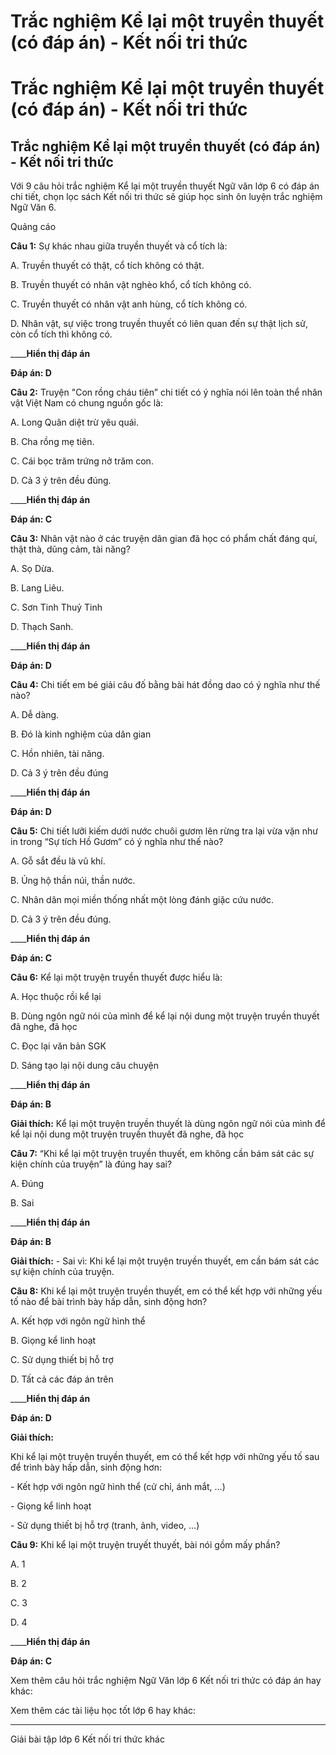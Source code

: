 # Trắc nghiệm Kể lại một truyền thuyết (có đáp án) - Kết nối tri thức

# Trắc nghiệm Kể lại một truyền thuyết (có đáp án) - Kết nối tri thức

## Trắc nghiệm Kể lại một truyền thuyết (có đáp án) - Kết nối tri thức

Với 9 câu hỏi trắc nghiệm Kể lại một truyền thuyết Ngữ văn lớp 6 có đáp án chi tiết, chọn lọc sách Kết nối tri thức sẽ giúp học sinh ôn luyện trắc nghiệm Ngữ Văn 6.

Quảng cáo

**Câu 1:** Sự khác nhau giữa truyền thuyết và cổ tích là:

A. Truyền thuyết có thật, cổ tích không có thật. 

B. Truyền thuyết có nhân vật nghèo khổ, cổ tích không có.

C. Truyền thuyết có nhân vật anh hùng, cổ tích không có.

D. Nhân vật, sự việc trong truyền thuyết có liên quan đến sự thật lịch sử, còn cổ tích thì không có. 

____**Hiển thị đáp án**

**Đáp án: D**

**Câu 2:** Truyện "Con rồng cháu tiên” chi tiết có ý nghĩa nói lên toàn thể nhân vật Việt Nam có chung nguồn gốc là:

A. Long Quân diệt trừ yêu quái. 

B. Cha rồng mẹ tiên.

C. Cái bọc trăm trứng nở trăm con. 

D. Cả 3 ý trên đều đúng.

____**Hiển thị đáp án**

**Đáp án: C**

**Câu 3:** Nhân vật nào ở các truyện dân gian đã học có phẩm chất đáng quí, thật thà, dũng cảm, tài năng?

A. Sọ Dừa.

B. Lang Liêu. 

C. Sơn Tinh Thuỷ Tinh 

D. Thạch Sanh.

____**Hiển thị đáp án**

**Đáp án: D**

**Câu 4:** Chi tiết em bé giải câu đố bằng bài hát đồng dao có ý nghĩa như thế nào?

A. Dễ dàng. 

B. Đó là kinh nghiệm của dân gian

C. Hồn nhiên, tài năng. 

D. Cả 3 ý trên đều đúng

____**Hiển thị đáp án**

**Đáp án: D**

**Câu 5:** Chi tiết lưỡi kiếm dưới nước chuôi gươm lên rừng tra lại vừa vặn như in trong “Sự tích Hồ Gươm” có ý nghĩa như thế nào?

A. Gỗ sắt đều là vũ khí. 

B. Ủng hộ thần núi, thần nước.

C. Nhân dân mọi miền thống nhất một lòng đánh giặc cứu nước. 

D. Cả 3 ý trên đều đúng.

____**Hiển thị đáp án**

**Đáp án: C**

**Câu 6:** Kể lại một truyện truyền thuyết được hiểu là:

A. Học thuộc rồi kể lại

B. Dùng ngôn ngữ nói của mình để kể lại nội dung một truyện truyền thuyết đã nghe, đã học

C. Đọc lại văn bản SGK

D. Sáng tạo lại nội dung câu chuyện

____**Hiển thị đáp án**

**Đáp án: B**

**Giải thích:** Kể lại một truyện truyền thuyết là dùng ngôn ngữ nói của mình để kể lại nội dung một truyện truyền thuyết đã nghe, đã học

**Câu 7:** “Khi kể lại một truyện truyền thuyết, em không cần bám sát các sự kiện chính của truyện” là đúng hay sai?

A. Đúng

B. Sai

____**Hiển thị đáp án**

**Đáp án: B**

**Giải thích:** \- Sai vì: Khi kể lại một truyện truyền thuyết, em cần bám sát các sự kiện chính của truyện.

**Câu 8:** Khi kể lại một truyện truyền thuyết, em có thể kết hợp với những yếu tố nào để bài trình bày hấp dẫn, sinh động hơn?

A. Kết hợp với ngôn ngữ hình thể

B. Giọng kể linh hoạt

C. Sử dụng thiết bị hỗ trợ

D. Tất cả các đáp án trên

____**Hiển thị đáp án**

**Đáp án: D**

**Giải thích:**

Khi kể lại một truyện truyền thuyết, em có thể kết hợp với những yếu tố sau để trình bày hấp dẫn, sinh động hơn:

\- Kết hợp với ngôn ngữ hình thể (cử chỉ, ánh mắt, …)

\- Giọng kể linh hoạt

\- Sử dụng thiết bị hỗ trợ (tranh, ảnh, video, …)

**Câu 9:** Khi kể lại một truyện truyết thuyết, bài nói gồm mấy phần?

A. 1

B. 2

C. 3

D. 4

____**Hiển thị đáp án**

**Đáp án: C**

Xem thêm câu hỏi trắc nghiệm Ngữ Văn lớp 6 Kết nối tri thức có đáp án hay khác:

Xem thêm các tài liệu học tốt lớp 6 hay khác:

* * *

Giải bài tập lớp 6 Kết nối tri thức khác

